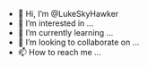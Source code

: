- 👋 Hi, I’m @LukeSkyHawker
- 👀 I’m interested in ...
- 🌱 I’m currently learning ...
- 💞️ I’m looking to collaborate on ...
- 📫 How to reach me ...

<!---
LukeSkyHawker/LukeSkyHawker is a ✨ special ✨ repository because its `README.md` (this file) appears on your GitHub profile.
You can click the Preview link to take a look at your changes.
--->
